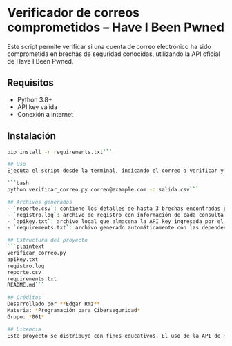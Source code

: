 # Verificador de correos comprometidos – Have I Been Pwned
Este script permite verificar si una cuenta de correo electrónico ha sido comprometida en brechas de seguridad conocidas, utilizando la API oficial de Have I Been Pwned.

## Requisitos
- Python 3.8+
- API key válida
- Conexión a internet

## Instalación
```bash
pip install -r requirements.txt```

## Uso
Ejecuta el script desde la terminal, indicando el correo a verificar y opcionalmente el nombre del archivo CSV de salida:

```bash
python verificar_correo.py correo@example.com -o salida.csv```

## Archivos generados
- `reporte.csv`: contiene los detalles de hasta 3 brechas encontradas para el correo consultado.
- `registro.log`: archivo de registro con información de cada consulta realizada y errores detectados.
- `apikey.txt`: archivo local que almacena la API key ingresada por el usuario (no debe subirse a GitHub).
- `requirements.txt`: archivo generado automáticamente con las dependencias del proyecto.

## Estructura del proyecto
```plaintext
verificar_correo.py
apikey.txt
registro.log
reporte.csv
requirements.txt
README.md```

## Créditos
Desarrollado por **Edgar Rmz**  
Materia: *Programación para Ciberseguridad*  
Grupo: *061*

## Licencia
Este proyecto se distribuye con fines educativos. El uso de la API de Have I Been Pwned está sujeto a responsabilidad de usted.



